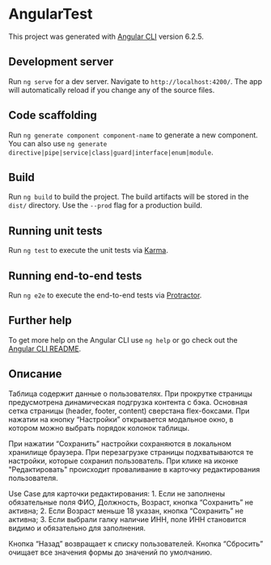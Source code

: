 # AngularTest

This project was generated with [Angular CLI](https://github.com/angular/angular-cli) version 6.2.5.

## Development server

Run `ng serve` for a dev server. Navigate to `http://localhost:4200/`. The app will automatically reload if you change any of the source files.

## Code scaffolding

Run `ng generate component component-name` to generate a new component. You can also use `ng generate directive|pipe|service|class|guard|interface|enum|module`.

## Build

Run `ng build` to build the project. The build artifacts will be stored in the `dist/` directory. Use the `--prod` flag for a production build.

## Running unit tests

Run `ng test` to execute the unit tests via [Karma](https://karma-runner.github.io).

## Running end-to-end tests

Run `ng e2e` to execute the end-to-end tests via [Protractor](http://www.protractortest.org/).

## Further help

To get more help on the Angular CLI use `ng help` or go check out the [Angular CLI README](https://github.com/angular/angular-cli/blob/master/README.md).

## Описание
Таблица содержит данные о пользователях. При прокрутке страницы предусмотрена динамическая подгрузка контента с бэка.
Основная сетка страницы (header, footer, content) сверстана flex-боксами.
При нажатии на кнопку “Настройки” открывается модальное окно, в котором можно выбрать порядок колонок таблицы.

При нажатии “Сохранить” настройки сохраняются в локальном хранилище браузера. При перезагрузке страницы подхватываются те настройки, которые сохранил
пользователь.
При клике на иконке "Редактировать" происходит проваливание в карточку редактирования пользователя.

Use Case для карточки редактирования:
	1. Если не заполнены обязательные поля ФИО, Должность, Возраст, кнопка “Сохранить” не активна;
	2. Если Возраст меньше 18 указан, кнопка “Сохранить” не активна;
	3. Если выбрали галку наличие ИНН, поле ИНН становится видимо и обязательно для заполнения.
	
Кнопка “Назад” возвращает к списку пользователей.
Кнопка “Сбросить” очищает все значения формы до значений по умолчанию.